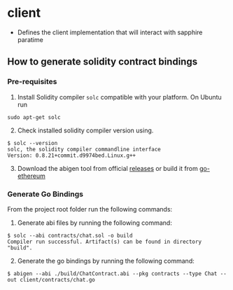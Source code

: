 # client

- Defines the client implementation that will interact with sapphire paratime

## How to generate solidity contract bindings

### Pre-requisites

1. Install Solidity compiler `solc` compatible with your platform. On Ubuntu run 
```
sudo apt-get solc
```
2. Check installed solidity compiler version using.
```
$ solc --version 
solc, the solidity compiler commandline interface
Version: 0.8.21+commit.d9974bed.Linux.g++
```
3. Download the abigen tool from official [releases](https://geth.ethereum.org/downloads) or build it from [go-ethereum](https://github.com/ethereum/go-ethereum/tree/master#executables)

### Generate Go Bindings

From the project root folder run the following commands:

1. Generate abi files by running the following command:
```
$ solc --abi contracts/chat.sol -o build
Compiler run successful. Artifact(s) can be found in directory "build".
```

2. Generate the go bindings by running the following command:
```
$ abigen --abi ./build/ChatContract.abi --pkg contracts --type Chat --out client/contracts/chat.go
```